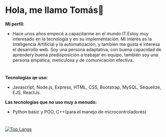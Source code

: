 # Hola, me llamo Tomás👋


<b>Mi perfil:</b><br>
  - Hace unos años empecé a capacitarme en el mundo IT.Estoy muy interesado en la tecnología y en su implementación. Mi interés es la Inteligencia Artificial y la       automatización, y también me gusta e interesa el desarrollo web. Soy una persona adaptativa, con buena capacidad de aprendery buena predisposición a trabajar en     equipo, también soy una persona empática, meticulosa y de comunicación efectiva.
#
<b>Tecnologias qe uso:</b><br>
  - Javascript, Node.js, Express, HTML, CSS, Bootstrap, MySQL, Sequelize, EJS, ReactJs.<br>
 
<b>Las tecnologias que no uso muy a menudo:</b><br>
  - Python basic y POO, C++(para el manejo de microcontroladores)
 #
[![Top Langs](https://github-readme-stats.vercel.app/api/top-langs/?username=TomasLopezTur&layout=donut&theme=transparent)](https://github.com/anuraghazra/github-readme-stats)


<!--
**TomasLopezTur/TomasLopezTur** is a ✨ _special_ ✨ repository because its `README.md` (this file) appears on your GitHub profile.

Here are some ideas to get you started:

- 🔭 I’m currently working on ...
- 🌱 I’m currently learning ...
- 👯 I’m looking to collaborate on ...
- 🤔 I’m looking for help with ...
- 💬 Ask me about ...
- 📫 How to reach me: ...
- 😄 Pronouns: ...
- ⚡ Fun fact: ...
-->
